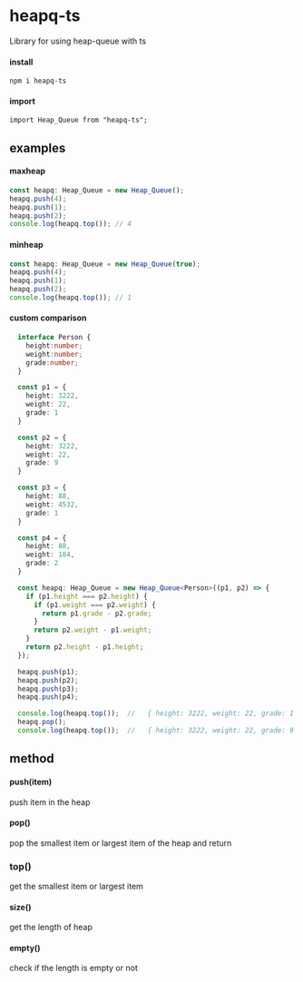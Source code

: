 # heapq-ts

Library for using heap-queue with ts

#### install

```
npm i heapq-ts
```

#### import 

```
import Heap_Queue from "heapq-ts";
```



## examples

#### maxheap

```typescript
const heapq: Heap_Queue = new Heap_Queue();
heapq.push(4);
heapq.push(1);
heapq.push(2);
console.log(heapq.top()); // 4
```



#### minheap

```typescript
const heapq: Heap_Queue = new Heap_Queue(true);
heapq.push(4);
heapq.push(1);
heapq.push(2);
console.log(heapq.top()); // 1
```



#### custom comparison

```typescript
  interface Person {
    height:number;
    weight:number;
    grade:number;
  }

  const p1 = {
    height: 3222,
    weight: 22,
    grade: 1
  }

  const p2 = {
    height: 3222,
    weight: 22,
    grade: 9
  }

  const p3 = {
    height: 88,
    weight: 4532,
    grade: 1
  }

  const p4 = {
    height: 88,
    weight: 184,
    grade: 2
  }

  const heapq: Heap_Queue = new Heap_Queue<Person>((p1, p2) => {
    if (p1.height === p2.height) {
      if (p1.weight === p2.weight) {
        return p1.grade - p2.grade;
      }
      return p2.weight - p1.weight;
    }
    return p2.height - p1.height;
  });

  heapq.push(p1);
  heapq.push(p2);
  heapq.push(p3);
  heapq.push(p4);

  console.log(heapq.top());  //   { height: 3222, weight: 22, grade: 1 }
  heapq.pop();
  console.log(heapq.top());  //   { height: 3222, weight: 22, grade: 9 }
```



## method

#### push(item)

push item in the heap


#### pop()

pop the smallest item or largest item of the heap and return


### top()

get the smallest item or largest item


#### size()

get the length of heap


#### empty()

check if the length is empty or not